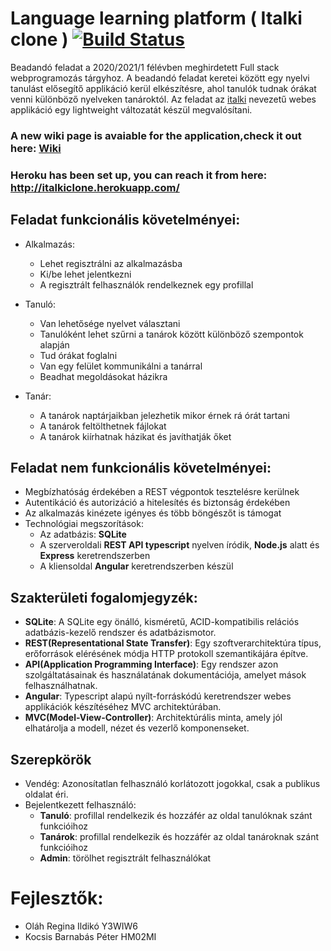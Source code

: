 # Language learning platform ( Italki clone ) [![Build Status](https://travis-ci.org/barnabaskocsis/Language-learning-platform.svg?branch=main)](https://travis-ci.org/barnabaskocsis/Language-learning-platform) 
Beadandó feladat a 2020/2021/1 félévben meghirdetett Full stack webprogramozás tárgyhoz. A beadandó feladat keretei között egy nyelvi tanulást elősegítő applikáció kerül elkészítésre, ahol tanulók tudnak órákat venni különböző nyelveken tanároktól. Az feladat az [italki](https://www.italki.com/) nevezetű webes applikáció egy lightweight változatát készül megvalósítani.

### A new wiki page is avaiable for the application,check it out here: [Wiki](https://github.com/barnabaskocsis/Language-learning-platform/wiki)

### Heroku has been set up, you can reach it from here: http://italkiclone.herokuapp.com/

## Feladat funkcionális követelményei:

  - Alkalmazás:
    - Lehet regisztrálni az alkalmazásba
    - Ki/be lehet jelentkezni
    - A regisztrált felhasználók rendelkeznek egy profillal

  - Tanuló:
    - Van lehetősége nyelvet választani
    - Tanulóként lehet szűrni a tanárok között különböző szempontok alapján
    - Tud órákat foglalni
    - Van egy felület kommunikálni a tanárral
    - Beadhat megoldásokat házikra

  - Tanár:
    - A tanárok naptárjaikban jelezhetik mikor érnek rá órát tartani
    - A tanárok feltölthetnek fájlokat 
    - A tanárok kiírhatnak házikat és javíthatják őket

## Feladat nem funkcionális követelményei:

  - Megbízhatóság érdekében a REST végpontok tesztelésre kerülnek
  - Autentikáció és autorizáció a hitelesítés és biztonság érdekében
  - Az alkalmazás kinézete igényes és több böngészőt is támogat
  - Technológiai megszorítások:
      * Az adatbázis: **SQLite**
      * A szerveroldali **REST API typescript** nyelven íródik, **Node.js** alatt és **Express** keretrendszerben
      * A kliensoldal **Angular** keretrendszerben készül

## Szakterületi fogalomjegyzék:

  - **SQLite**: A SQLite egy önálló, kisméretű, ACID-kompatibilis relációs adatbázis-kezelő rendszer és adatbázismotor.
  - **REST(Representational State Transfer)**: Egy szoftverarchitektúra típus, erőforrások elérésének módja HTTP protokoll szemantikájára építve.
  - **API(Application Programming Interface)**: Egy rendszer azon szolgáltatásainak és használatának dokumentációja, amelyet mások felhasználhatnak.
  - **Angular**: Typescript alapú nyílt-forráskódú keretrendszer webes applikációk készítéséhez MVC architektúrában.
  - **MVC(Model-View-Controller)**: Architektúrális minta, amely jól elhatárolja a modell, nézet és vezerlő komponenseket.

## Szerepkörök

  - Vendég: Azonosítatlan felhasználó korlátozott jogokkal, csak a publikus oldalat éri.
  - Bejelentkezett felhasználó:
    * **Tanuló**: profillal rendelkezik és hozzáfér az oldal tanulóknak szánt funkcióihoz
    * **Tanárok**: profillal rendelkezik és hozzáfér az oldal tanároknak szánt funkcióihoz
    * **Admin**: törölhet regisztrált felhasználókat
    
# Fejlesztők:

  - Oláh Regina Ildikó Y3WIW6
  - Kocsis Barnabás Péter HM02MI
